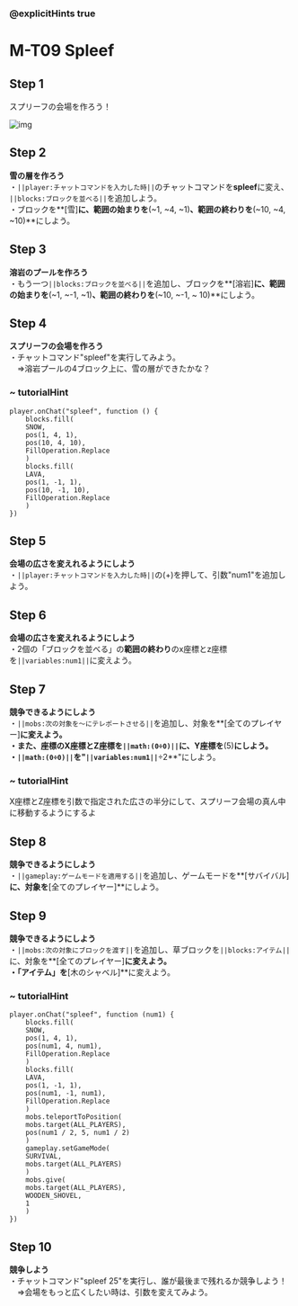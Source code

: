 ### @explicitHints true

# M-T09 Spleef

## Step 1  
スプリーフの会場を作ろう！  

![img](https://teck89.xsrv.jp/MEE_tutorial/img/M-T09.jpg)

## Step 2
**雪の層を作ろう**  
・``||player:チャットコマンドを入力した時||``のチャットコマンドを**spleef**に変え、
``||blocks:ブロックを並べる||``を追加しよう。  
・ブロックを**[雪]**に、範囲の始まりを**(~1, ~4, ~1)**、範囲の終わりを**(~10, ~4, ~10)**にしよう。

## Step 3 
**溶岩のプールを作ろう**  
・もう一つ``||blocks:ブロックを並べる||``を追加し、ブロックを**[溶岩]**に、範囲の始まりを**(~1, ~-1, ~1)**、範囲の終わりを**(~10, ~-1, ~ 10)**にしよう。

## Step 4
**スプリーフの会場を作ろう**  
・チャットコマンド"spleef"を実行してみよう。  
　⇒溶岩プールの4ブロック上に、雪の層ができたかな？

### ~ tutorialHint
```blocks
player.onChat("spleef", function () {
    blocks.fill(
    SNOW,
    pos(1, 4, 1),
    pos(10, 4, 10),
    FillOperation.Replace
    )
    blocks.fill(
    LAVA,
    pos(1, -1, 1),
    pos(10, -1, 10),
    FillOperation.Replace
    )
})
```

## Step 5
**会場の広さを変えれるようにしよう**  
・``||player:チャットコマンドを入力した時||``の(+)を押して、引数"num1"を追加しよう。

## Step 6
**会場の広さを変えれるようにしよう**  
・2個の「ブロックを並べる」の**範囲の終わり**のx座標とz座標を``||variables:num1||``に変えよう。

## Step 7
**競争できるようにしよう**  
・``||mobs:次の対象を～にテレポートさせる||``を追加し、対象を**[全てのプレイヤー]**に変えよう。  
・また、座標のX座標とZ座標を``||math:(0÷0)||``に、Y座標を**(5)**にしよう。  
・``||math:(0÷0)||``を"``||variables:num1||``**÷2**"にしよう。

### ~ tutorialHint
X座標とZ座標を引数で指定された広さの半分にして、スプリーフ会場の真ん中に移動するようにするよ


## Step 8
**競争できるようにしよう**  
・``||gameplay:ゲームモードを適用する||``を追加し、ゲームモードを**[サバイバル]**に、対象を**[全てのプレイヤー]**にしよう。



## Step 9
**競争できるようにしよう**  
・``||mobs:次の対象にブロックを渡す||``を追加し、草ブロックを``||blocks:アイテム||``に、対象を**[全てのプレイヤー]**に変えよう。  
・「アイテム」を**[木のシャベル]**に変えよう。

### ~ tutorialHint
```blocks
player.onChat("spleef", function (num1) {
    blocks.fill(
    SNOW,
    pos(1, 4, 1),
    pos(num1, 4, num1),
    FillOperation.Replace
    )
    blocks.fill(
    LAVA,
    pos(1, -1, 1),
    pos(num1, -1, num1),
    FillOperation.Replace
    )
    mobs.teleportToPosition(
    mobs.target(ALL_PLAYERS),
    pos(num1 / 2, 5, num1 / 2)
    )
    gameplay.setGameMode(
    SURVIVAL,
    mobs.target(ALL_PLAYERS)
    )
    mobs.give(
    mobs.target(ALL_PLAYERS),
    WOODEN_SHOVEL,
    1
    )
})
```

## Step 10
**競争しよう**  
・チャットコマンド"spleef 25"を実行し、誰が最後まで残れるか競争しよう！  
　⇒会場をもっと広くしたい時は、引数を変えてみよう。
